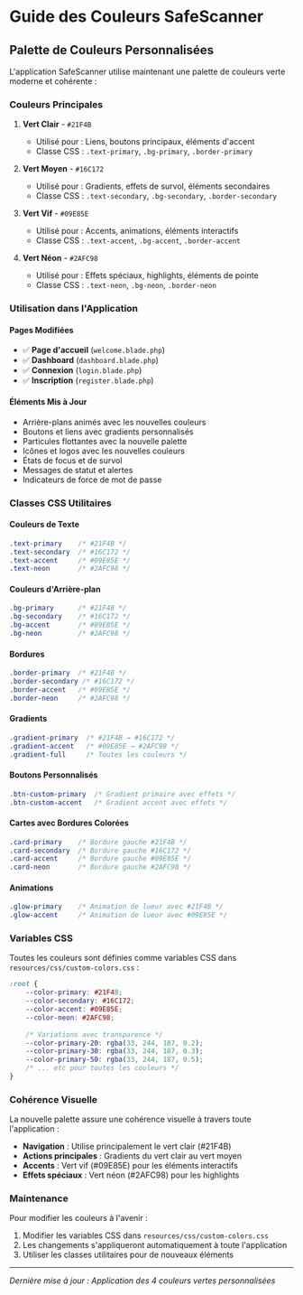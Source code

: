 # Guide des Couleurs SafeScanner

## Palette de Couleurs Personnalisées

L'application SafeScanner utilise maintenant une palette de couleurs verte moderne et cohérente :

### Couleurs Principales

1. **Vert Clair** - `#21F4B`
   - Utilisé pour : Liens, boutons principaux, éléments d'accent
   - Classe CSS : `.text-primary`, `.bg-primary`, `.border-primary`

2. **Vert Moyen** - `#16C172`
   - Utilisé pour : Gradients, effets de survol, éléments secondaires
   - Classe CSS : `.text-secondary`, `.bg-secondary`, `.border-secondary`

3. **Vert Vif** - `#09E85E`
   - Utilisé pour : Accents, animations, éléments interactifs
   - Classe CSS : `.text-accent`, `.bg-accent`, `.border-accent`

4. **Vert Néon** - `#2AFC98`
   - Utilisé pour : Effets spéciaux, highlights, éléments de pointe
   - Classe CSS : `.text-neon`, `.bg-neon`, `.border-neon`

### Utilisation dans l'Application

#### Pages Modifiées
- ✅ **Page d'accueil** (`welcome.blade.php`)
- ✅ **Dashboard** (`dashboard.blade.php`)
- ✅ **Connexion** (`login.blade.php`)
- ✅ **Inscription** (`register.blade.php`)

#### Éléments Mis à Jour
- Arrière-plans animés avec les nouvelles couleurs
- Boutons et liens avec gradients personnalisés
- Particules flottantes avec la nouvelle palette
- Icônes et logos avec les nouvelles couleurs
- États de focus et de survol
- Messages de statut et alertes
- Indicateurs de force de mot de passe

### Classes CSS Utilitaires

#### Couleurs de Texte
```css
.text-primary    /* #21F4B */
.text-secondary  /* #16C172 */
.text-accent     /* #09E85E */
.text-neon       /* #2AFC98 */
```

#### Couleurs d'Arrière-plan
```css
.bg-primary      /* #21F4B */
.bg-secondary    /* #16C172 */
.bg-accent       /* #09E85E */
.bg-neon         /* #2AFC98 */
```

#### Bordures
```css
.border-primary  /* #21F4B */
.border-secondary /* #16C172 */
.border-accent   /* #09E85E */
.border-neon     /* #2AFC98 */
```

#### Gradients
```css
.gradient-primary  /* #21F4B → #16C172 */
.gradient-accent   /* #09E85E → #2AFC98 */
.gradient-full     /* Toutes les couleurs */
```

#### Boutons Personnalisés
```css
.btn-custom-primary  /* Gradient primaire avec effets */
.btn-custom-accent   /* Gradient accent avec effets */
```

#### Cartes avec Bordures Colorées
```css
.card-primary    /* Bordure gauche #21F4B */
.card-secondary  /* Bordure gauche #16C172 */
.card-accent     /* Bordure gauche #09E85E */
.card-neon       /* Bordure gauche #2AFC98 */
```

#### Animations
```css
.glow-primary    /* Animation de lueur avec #21F4B */
.glow-accent     /* Animation de lueur avec #09E85E */
```

### Variables CSS

Toutes les couleurs sont définies comme variables CSS dans `resources/css/custom-colors.css` :

```css
:root {
    --color-primary: #21F4B;
    --color-secondary: #16C172;
    --color-accent: #09E85E;
    --color-neon: #2AFC98;
    
    /* Variations avec transparence */
    --color-primary-20: rgba(33, 244, 187, 0.2);
    --color-primary-30: rgba(33, 244, 187, 0.3);
    --color-primary-50: rgba(33, 244, 187, 0.5);
    /* ... etc pour toutes les couleurs */
}
```

### Cohérence Visuelle

La nouvelle palette assure une cohérence visuelle à travers toute l'application :
- **Navigation** : Utilise principalement le vert clair (#21F4B)
- **Actions principales** : Gradients du vert clair au vert moyen
- **Accents** : Vert vif (#09E85E) pour les éléments interactifs
- **Effets spéciaux** : Vert néon (#2AFC98) pour les highlights

### Maintenance

Pour modifier les couleurs à l'avenir :
1. Modifier les variables CSS dans `resources/css/custom-colors.css`
2. Les changements s'appliqueront automatiquement à toute l'application
3. Utiliser les classes utilitaires pour de nouveaux éléments

---

*Dernière mise à jour : Application des 4 couleurs vertes personnalisées*
